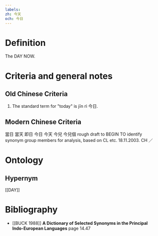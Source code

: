 ```yaml
---
labels: 
zh: 今天
och: 今日
---
```


# Definition
The DAY NOW.
# Criteria and general notes
## Old Chinese Criteria
1. The standard term for "today" is jīn rì 今日.
## Modern Chinese Criteria
當日
當天
即日
今日
今天
今兒
今兒個
rough draft to BEGIN TO identify synonym group members for analysis, based on CL etc. 18.11.2003. CH ／
# Ontology

## Hypernym
[[DAY]]
# Bibliography
- [[BUCK 1988]]
**A Dictionary of Selected Synonyms in the Principal Indo-European Languages** page 14.47
